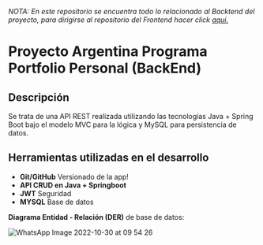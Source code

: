 <i>NOTA: En este repositorio se encuentra todo lo relacionado al Backtend del proyecto, para dirigirse al repositorio del Frontend hacer click <a href="https://github.com/FranAlcoba66/FrontEnd2" target="_blank">aquí. </a></i>

<h1>Proyecto Argentina Programa Portfolio Personal (BackEnd)</h1>

##  Descripción

Se trata de una API REST realizada utilizando las tecnologías Java + Spring Boot bajo el modelo MVC para la lógica y MySQL para persistencia de datos.

<h2>Herramientas utilizadas en el desarrollo</h2>

- <b>Git/GitHub</b> Versionado de la app!
- <b>API CRUD en Java + Springboot</b>
- <b>JWT</b> Seguridad
- <b>MYSQL</b> Base de datos

<b>Diagrama Entidad - Relación (DER)</b> de base de datos:

![WhatsApp Image 2022-10-30 at 09 54 26](https://user-images.githubusercontent.com/102635184/198879683-5c0d8113-22cd-43ec-97a8-44d3f69b021a.jpeg)
